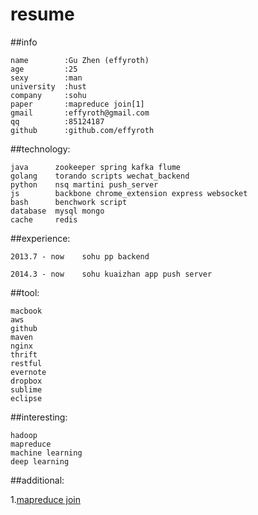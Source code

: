 resume
======
##info

    name        :Gu Zhen (effyroth)
    age         :25
    sexy        :man
    university  :hust
    company     :sohu
    paper       :mapreduce join[1]
    gmail       :effyroth@gmail.com
    qq          :85124187
    github      :github.com/effyroth
  
##technology:

    java      zookeeper spring kafka flume
    golang    torando scripts wechat_backend
    python    nsq martini push_server
    js        backbone chrome_extension express websocket
    bash      benchwork script
    database  mysql mongo
    cache     redis
  
##experience:

    2013.7 - now    sohu pp backend
    
    2014.3 - now    sohu kuaizhan app push server
  
##tool:

    macbook 
    aws 
    github 
    maven 
    nginx 
    thrift 
    restful 
    evernote 
    dropbox 
    sublime 
    eclipse
  
##interesting:

    hadoop 
    mapreduce
    machine learning 
    deep learning
    
##additional:

1.[mapreduce join](https://github.com/effyroth/paper)

